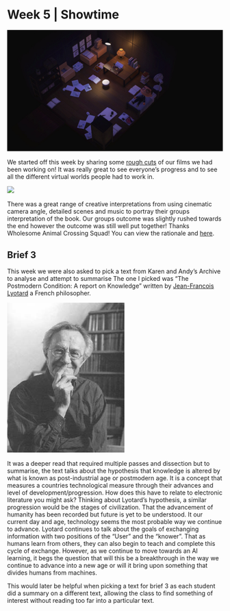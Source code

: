 # Week 5 | Showtime

![](Screenshot1.jpg)

We started off this week by sharing some [rough cuts](https://www.youtube.com/watch?v=V1scKvMRQx8) of our films we had been working on! It was really great to see everyone’s progress and to see all the different virtual worlds people had to work in. 

![](1.gif)

There was a great range of creative interpretations from using cinematic camera angle, detailed scenes and music to portray their groups interpretation of the book. Our groups outcome was slightly rushed towards the end however the outcome was still well put together! Thanks Wholesome Animal Crossing Squad! You can view the rationale and [here](https://wiip.co/THE-HORRORS-OF-ANIMAL-CROSSING.b-MEgcptSZluo8jwq7Tsi/).

## Brief 3

This week we were also asked to pick a text from Karen and Andy’s Archive to analyse and attempt to summarise The one I picked was “The Postmodern Condition: A report on Knowledge” written by [Jean-Francois Lyotard](https://en.wikipedia.org/wiki/Jean-Fran%C3%A7ois_Lyotard) a French philosopher.

![](Jean.jpg)

It was a deeper read that required multiple passes and dissection but to summarise, the text talks about the hypothesis that knowledge is altered by what is known as post-industrial age or postmodern age. It is a concept that measures a countries technological measure through their advances and level of development/progression. How does this have to relate to electronic literature you might ask? Thinking about Lyotard’s hypothesis, a similar progression would be the stages of civilization. That the advancement of humanity has been recorded but future is yet to be understood. It our current day and age, technology seems the most probable way we continue to advance. Lyotard continues to talk about the goals of exchanging information with two positions of the “User” and the “knower”. That as humans learn from others, they can also begin to teach and complete this cycle of exchange. However, as we continue to move towards an AI learning, it begs the question that will this be a breakthrough in the way we continue to advance into a new age or will it bring upon something that divides humans from machines. 

This would later be helpful when picking a text for brief 3 as each student did a summary on a different text, allowing the class to find something of interest without reading too far into a particular text. 
